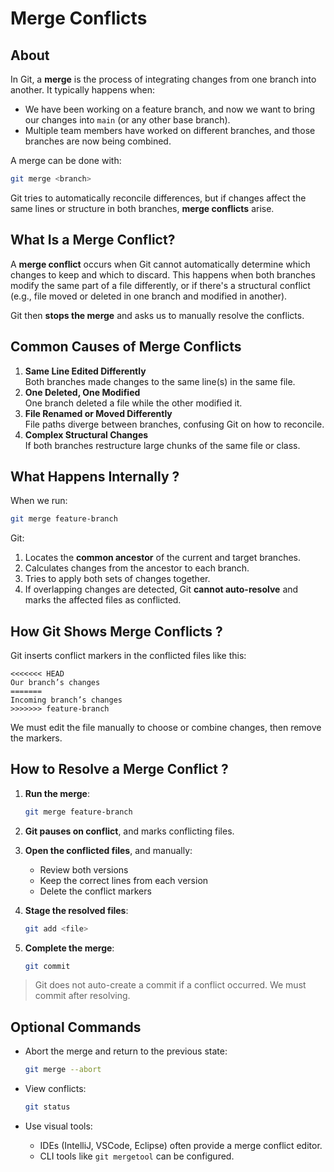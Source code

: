 # Merge Conflicts

## About

In Git, a **merge** is the process of integrating changes from one branch into another. It typically happens when:

* We have been working on a feature branch, and now we want to bring our changes into `main` (or any other base branch).
* Multiple team members have worked on different branches, and those branches are now being combined.

A merge can be done with:

```bash
git merge <branch>
```

Git tries to automatically reconcile differences, but if changes affect the same lines or structure in both branches, **merge conflicts** arise.

## What Is a Merge Conflict?

A **merge conflict** occurs when Git cannot automatically determine which changes to keep and which to discard. This happens when both branches modify the same part of a file differently, or if there's a structural conflict (e.g., file moved or deleted in one branch and modified in another).

Git then **stops the merge** and asks us to manually resolve the conflicts.

## Common Causes of Merge Conflicts

1. **Same Line Edited Differently**\
   Both branches made changes to the same line(s) in the same file.
2. **One Deleted, One Modified**\
   One branch deleted a file while the other modified it.
3. **File Renamed or Moved Differently**\
   File paths diverge between branches, confusing Git on how to reconcile.
4. **Complex Structural Changes**\
   If both branches restructure large chunks of the same file or class.

## What Happens Internally ?

When we run:

```bash
git merge feature-branch
```

Git:

1. Locates the **common ancestor** of the current and target branches.
2. Calculates changes from the ancestor to each branch.
3. Tries to apply both sets of changes together.
4. If overlapping changes are detected, Git **cannot auto-resolve** and marks the affected files as conflicted.

## How Git Shows Merge Conflicts ?

Git inserts conflict markers in the conflicted files like this:

```
<<<<<<< HEAD
Our branch’s changes
=======
Incoming branch’s changes
>>>>>>> feature-branch
```

We must edit the file manually to choose or combine changes, then remove the markers.

## How to Resolve a Merge Conflict ?

1.  **Run the merge**:

    ```bash
    git merge feature-branch
    ```
2. **Git pauses on conflict**, and marks conflicting files.
3. **Open the conflicted files**, and manually:
   * Review both versions
   * Keep the correct lines from each version
   * Delete the conflict markers
4.  **Stage the resolved files**:

    ```bash
    git add <file>
    ```
5.  **Complete the merge**:

    ```bash
    git commit
    ```

> Git does not auto-create a commit if a conflict occurred. We must commit after resolving.

## Optional Commands

*   Abort the merge and return to the previous state:

    ```bash
    git merge --abort
    ```
*   View conflicts:

    ```bash
    git status
    ```
* Use visual tools:
  * IDEs (IntelliJ, VSCode, Eclipse) often provide a merge conflict editor.
  * CLI tools like `git mergetool` can be configured.
